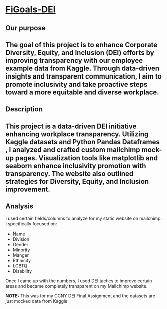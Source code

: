 # [FiGoals-DEI](https://justinhdo.web.app/view_projects/figoals-diversity-equity-and-inclusion)

## **Our purpose**
The goal of this project is to enhance Corporate Diversity, Equity, and Inclusion (DEI) efforts by improving transparency with our employee example data from Kaggle. Through data-driven insights and transparent communication, I aim to promote inclusivity and take proactive steps toward a more equitable and diverse workplace.
---

## **Description**
This project is a data-driven DEI initiative enhancing workplace transparency. Utilizing Kaggle datasets and Python Pandas Dataframes , I analyzed and crafted custom mailchimp mock-up pages. Visualization tools like matplotlib and seaborn enhance inclusivity promotion with transparency. The website also outlined strategies for Diversity, Equity, and Inclusion improvement.
---

## **Analysis**
I used certain fields/columns to analyze for my static website on mailchimp. I specifically focused on:
- Name
- Division
- Gender
- Minority
- Manger
- Ethnicity
- LGBTQ
- Disability

Once I came up with the numbers, I used DEI tactics to improve certain areas and became completely transparent on my Mailchimp website.

**NOTE:** This was for my CCNY DEI Final Assignment and the datasets are just mocked data from Kaggle
